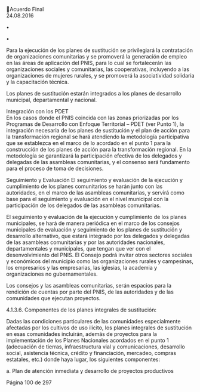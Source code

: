 Acuerdo Final  
24.08.2016 

•
 

•
 

 
Para  la  ejecución  de  los  planes  de  sustitución  se  privilegiará  la  contratación  de  organizaciones 
comunitarias y se promoverá la generación de empleo en las áreas de aplicación del PNIS, para lo 
cual  se  fortalecerán  las  organizaciones  sociales  y  comunitarias,  las  cooperativas,  incluyendo  a  las 
organizaciones de mujeres rurales, y se promoverá la asociatividad solidaria y la capacitación técnica. 
 
Los planes de sustitución estarán integrados a los planes de desarrollo municipal, departamental y 
nacional.  
 
Integración con los PDET  
En los casos donde el PNIS coincida con las zonas priorizadas por los Programas de Desarrollo con 
Enfoque Territorial – PDET (ver Punto 1), la integración necesaria de los planes de sustitución y el 
plan de acción para la transformación regional se hará atendiendo la metodología participativa que 
se establezca en el marco de lo acordado en el punto 1 para la construcción de los planes de acción 
para  la  transformación  regional.  En  la  metodología  se  garantizará  la  participación  efectiva  de  los 
delegados y delegadas de las asambleas comunitarias, y el consenso será fundamento para el proceso 
de toma de decisiones.  
 
 
Seguimiento y Evaluación 
El seguimiento y evaluación de la ejecución y cumplimiento de los planes comunitarios se harán junto 
con  las  autoridades,  en  el  marco  de  las  asambleas  comunitarias,  y  servirá  como  base  para  el 
seguimiento y evaluación en el nivel municipal con la participación de los delegados de las asambleas 
comunitarias.  
 
El seguimiento y evaluación de la ejecución y cumplimiento de los planes municipales, se hará de 
manera periódica en el marco de los consejos municipales de evaluación y seguimiento de los planes 
de  sustitución  y  desarrollo  alternativo,  que  estará  integrado  por  los  delegados  y  delegadas  de  las 
asambleas  comunitarias  y  por  las  autoridades  nacionales,  departamentales  y  municipales,  que 
tengan que ver con el desenvolvimiento del PNIS. El Consejo podrá invitar otros sectores sociales y 
económicos  del  municipio  como  las  organizaciones  rurales  y  campesinas,  los  empresarios  y  las 
empresarias, las iglesias, la academia y organizaciones no gubernamentales.  
 
Los consejos y las asambleas comunitarias, serán espacios para la rendición de cuentas por parte del 
PNIS, de las autoridades y de las comunidades que ejecutan proyectos.  

 
4.1.3.6. Componentes de los planes integrales de sustitución: 
 
Dadas  las  condiciones  particulares  de  las  comunidades  especialmente  afectadas  por  los  cultivos  de  uso 
ilícito,  los  planes  integrales  de  sustitución  en  esas  comunidades  incluirán,  además  de  proyectos  para  la 
implementación de los Planes Nacionales acordados en el punto 1 (adecuación de tierras, infraestructura 
vial  y  comunicaciones,  desarrollo  social,  asistencia  técnica,  crédito  y  financiación,  mercadeo,  compras 
estatales, etc.) donde haya lugar, los siguientes componentes: 
 
a. Plan de atención inmediata y desarrollo de proyectos productivos  
 
Página 100 de 297 
 

